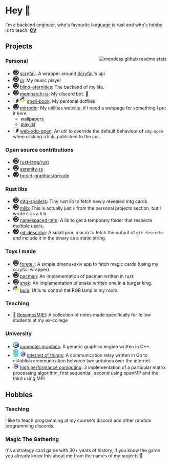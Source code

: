 # Hey 👋

I'm a backend engineer, who's favourite language is rust and who's hobby is to
teach. **[CV](https://github.com/mendess/cv)**

## Projects

<img align="right" src="https://github-readme-stats.vercel.app/api?username=mendess&count_private=true&show_icons=true" alt="mendess github readme stats"/>

### Personal
- ![rust](assets/rust-small.png) [scryfall](https://github.com/mendess/scryfall-rs): A wrapper around [Scryfall](https://scryfall.com)'s api
- ![rust](assets/rust-small.png) [m](https://github.com/mendess/m): My music player
- ![rust](assets/rust-small.png) [blind-eternities](https://github.com/mendess/blind-eternities): The backend of my life.
- ![rust](assets/rust-small.png) [memnarch-rs](https://github.com/mendess/memnarch-rs): My discord bot. 🤖
- ![shell](assets/bash-small.png) ![python](assets/python-small.png) [spell-book](https://github.com/mendess/spell-book): My personal dotfiles
- ![rust](assets/rust-small.png) [mirrodin](https://github.com/mendess/mirrodin): My utilities website, if I need a webpage for something I put it here.
    - [wallpapers](https://mendess.xyz/walls)
    - [playlist](https://mendess.xyz/playlist)
- ![shell](assets/bash-small.png) [web-xdg-open](https://github.com/mendess/web-xdg-open): An util to override the default behaviour of `xdg-open` when clicking a link, published to the aur.


### Open source contributions
- ![rust](assets/rust-small.png) [rust-lang/rust](https://github.com/rust-lang/rust/pulls?q=author\%3Amendess+)
- ![rust](assets/rust-small.png) [serenity-rs](https://github.com/serenity-rs/serenity/pulls?q=author\%3Amendess+)
- ![rust](assets/rust-small.png) [bread-graphics/breadx](https://github.com/bread-graphics/breadx/pulls?q=author\%3Amendess+)

### Rust libs
- ![rust](assets/rust-small.png) [mtg-spoilers](https://github.com/mendess/mtg-spoilers): Tiny rust lib to fetch newly revealed mtg cards.
- ![rust](assets/rust-small.png) [mlib](https://github.com/mendess/m): This is actually just `m` from the personal projects section, but I wrote it as a li.b
- ![rust](assets/rust-small.png) [namespaced-tmp](https://github.com/mendess/namespaced-tmp): A lib to get a temporary folder that respects multiple users.
- ![rust](assets/rust-small.png) [git-describe](https://github.com/mendess/git-describe): A small proc macro to fetch the output of `git describe` and include it in the binary as a static string.


### Toys I made
- ![rust](assets/rust-small.png) [foretell](https://github.com/mendess/foretell): A simple dmenu+sxiv app to fetch magic cards (using my scryfall wrapper).
- ![rust](assets/rust-small.png) [pacman](https://github.com/mendess/rust-pacman): An implementation of pacman written in rust.
- ![rust](assets/rust-small.png) [snek](https://github.com/mendess/snek): An implementation of snake written one in a burger king.
- ![python](assets/python-small.png) [bulb](https://github.com/mendess/bulb): Utils to control the RGB lamp in my room.


### Teaching
- 📑 [ResumosMIEI](https://github.com/mendess/ResumosMIEI): A collection of notes made specifically for fellow students at my ex-college


### University
- ![cpp](assets/c++-small.png) [computer graphics](https://github.com/mendess/CG): A generic graphics engine written in C++.
- ![go](assets/gopher-small.png) ![c](assets/c-small.png) [internet of things](https://github.com/mendess/IoT): A communication relay written in Go to establish communication between two arduinos over the internet.
- ![c](assets/c-small.png) [high performance computing](https://github.com/mendess/CPD): 3 implementation of a particular matrix processing algorithm, first sequential, second using openMP and the third using MPI


## Hobbies

### Teaching

I like to teach programming at my course's discord and other random programming discords.

### Magic The Gathering

It's a strategy card game with 30+ years of history, if you know the game you
already knew this about me from the names of my projects 👀

